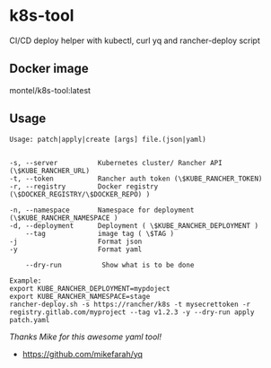 # k8s-tool
CI/CD deploy helper with kubectl, curl yq and rancher-deploy script


## Docker image
montel/k8s-tool:latest

## Usage

```text
Usage: patch|apply|create [args] file.(json|yaml)


-s, --server          Kubernetes cluster/ Rancher API (\$KUBE_RANCHER_URL)
-t, --token           Rancher auth token (\$KUBE_RANCHER_TOKEN)
-r, --registry        Docker registry (\$DOCKER_REGISTRY/\$DOCKER_REPO) )

-n, --namespace       Namespace for deployment (\$KUBE_RANCHER_NAMESPACE )
-d, --deployment      Deployment ( \$KUBE_RANCHER_DEPLOYMENT )
    --tag             image tag ( \$TAG )
-j                    Format json
-y                    Format yaml

    --dry-run          Show what is to be done

Example:
export KUBE_RANCHER_DEPLOYMENT=mypdoject
export KUBE_RANCHER_NAMESPACE=stage
rancher-deploy.sh -s https://rancher/k8s -t mysecrettoken -r registry.gitlab.com/myproject --tag v1.2.3 -y --dry-run apply patch.yaml

```

*Thanks Mike for this awesome yaml tool!*

* https://github.com/mikefarah/yq
